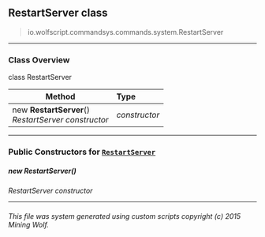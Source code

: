 ## RestartServer __class__

>io.wolfscript.commandsys.commands.system.RestartServer

---

### Class Overview

class RestartServer

Method | Type   
--- | :--- 
new __RestartServer__() <br> _RestartServer constructor_ | _constructor_



---

### Public Constructors for [`RestartServer`](RestartServer.md)

##### <a id='restartserver'></a>new __RestartServer__() 

_RestartServer constructor_


---


###### This file was system generated using custom scripts copyright (c) 2015 Mining Wolf.
	

